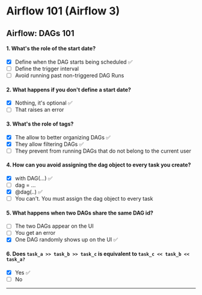 # Airflow 101 (Airflow 3)

## Airflow: DAGs 101

#### 1. What's the role of the start date?
- [x] Define when the DAG starts being scheduled ✅
- [ ] Define the trigger interval
- [ ] Avoid running past non-triggered DAG Runs

#### 2. What happens if you don't define a start date?
- [x] Nothing, it's optional ✅
- [ ] That raises an error

#### 3. What's the role of tags?
- [x] The allow to better organizing DAGs ✅
- [x] They allow filtering DAGs ✅
- [ ] They prevent from running DAGs that do not belong to the current user
 
#### 4. How can you avoid assigning the dag object to every task you create?
- [x] with DAG(...) ✅
- [ ] dag = ...
- [x] @dag(..) ✅
- [ ] You can't. You must assign the dag object to every task

#### 5. What happens when two DAGs share the same DAG id?
- [ ] The two DAGs appear on the UI
- [ ] You get an error
- [x] One DAG randomly shows up on the UI ✅
 
#### 6. Does `task_a >> task_b >> task_c` is equivalent to `task_c << task_b << task_a?`
- [x] Yes ✅
- [ ] No

***
